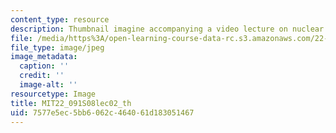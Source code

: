 ```yaml
---
content_type: resource
description: Thumbnail imagine accompanying a video lecture on nuclear reactor safety.
file: /media/https%3A/open-learning-course-data-rc.s3.amazonaws.com/22-091-nuclear-reactor-safety-spring-2008/7577e5ec5bb6062c464061d183051467_MIT22_091S08lec02_th.jpg
file_type: image/jpeg
image_metadata:
  caption: ''
  credit: ''
  image-alt: ''
resourcetype: Image
title: MIT22_091S08lec02_th
uid: 7577e5ec-5bb6-062c-4640-61d183051467
---
```

